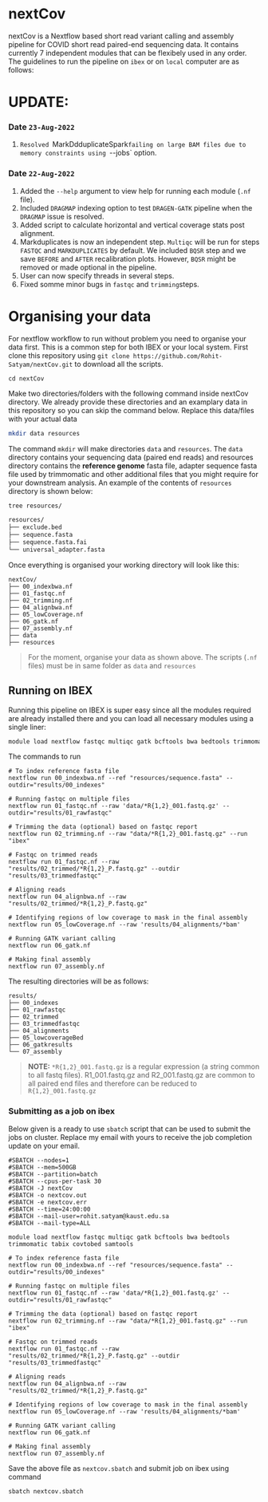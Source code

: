# nextCov
nextCov is a Nextflow based short read variant calling and assembly pipeline for COVID short read paired-end sequencing data. It contains currently 7 independent modules that can be flexibely used in any order. The guidelines to run the pipeline on `ibex` or on `local` computer are as follows:

# UPDATE:
### Date `23-Aug-2022`
1. `Resolved `MarkDdduplicateSpark`failing on large BAM files due to memory constraints using `--jobs` option.

### Date `22-Aug-2022`
1. Added the `--help` argument to view help for running each module (`.nf` file).
2. Included `DRAGMAP` indexing option to test `DRAGEN-GATK` pipeline when the `DRAGMAP` issue is resolved.
3. Added script to calculate horizontal and vertical coverage stats post alignment. 
4. Markduplicates is now an independent step. `Multiqc` will be run for steps `FASTQC` and `MARKDUPLICATES` by default. We included `BQSR` step and we save `BEFORE` and `AFTER` recalibration plots. However, `BQSR` might be removed or made optional in the pipeline.
5. User can now specify threads in several steps.
6. Fixed somme minor bugs in `fastqc` and `trimming`steps.


# Organising your data
For nextflow workflow to run without problem you need to organise your data first. This is a common step for both IBEX or your local system. First clone this repository using `git clone https://github.com/Rohit-Satyam/nextCov.git` to download all the scripts. 


```
cd nextCov
```

Make two directories/folders with the following command inside nextCov directory. We already provide these directories and an examplary data in this repository so you can skip the command below. Replace this data/files with your actual data

```bash
mkdir data resources
```

The command `mkdir` will make directories `data` and `resources`. The `data` directory contains your sequencing data (paired end reads) and resources directory contains the **reference genome** fasta file, adapter sequence fasta file used by trimmomatic and other additional files that you might require for your downstream analysis. An example of the contents of `resources` directory is shown below:

```bash
tree resources/
```

```bash
resources/
├── exclude.bed
├── sequence.fasta
├── sequence.fasta.fai
└── universal_adapter.fasta
```
Once everything is organised your working directory will look like this:
```
nextCov/
├── 00_indexbwa.nf
├── 01_fastqc.nf
├── 02_trimming.nf
├── 04_alignbwa.nf
├── 05_lowCoverage.nf
├── 06_gatk.nf
├── 07_assembly.nf
├── data
├── resources

```

> For the moment, organise your data as shown above. The scripts (`.nf` files) must be in same folder as `data` and `resources`

## Running on IBEX
Running this pipeline on IBEX is super easy since all the modules required are already installed there and you can load all necessary modules using a single liner:

```bash
module load nextflow fastqc multiqc gatk bcftools bwa bedtools trimmomatic tabix covtobed samtools
```
The commands to run
```
# To index reference fasta file
nextflow run 00_indexbwa.nf --ref "resources/sequence.fasta" --outdir="results/00_indexes"

# Running fastqc on multiple files
nextflow run 01_fastqc.nf --raw 'data/*R{1,2}_001.fastq.gz' --outdir="results/01_rawfastqc"

# Trimming the data (optional) based on fastqc report
nextflow run 02_trimming.nf --raw "data/*R{1,2}_001.fastq.gz" --run "ibex"  

# Fastqc on trimmed reads
nextflow run 01_fastqc.nf --raw "results/02_trimmed/*R{1,2}_P.fastq.gz" --outdir "results/03_trimmedfastqc" 

# Aligning reads
nextflow run 04_alignbwa.nf --raw "results/02_trimmed/*R{1,2}_P.fastq.gz" 

# Identifying regions of low coverage to mask in the final assembly
nextflow run 05_lowCoverage.nf --raw 'results/04_alignments/*bam'

# Running GATK variant calling
nextflow run 06_gatk.nf

# Making final assembly
nextflow run 07_assembly.nf
```
The resulting directories will be as follows:

```
results/
├── 00_indexes
├── 01_rawfastqc
├── 02_trimmed
├── 03_trimmedfastqc
├── 04_alignments
├── 05_lowcoverageBed
├── 06_gatkresults
└── 07_assembly
```
> **NOTE:** `*R{1,2}_001.fastq.gz` is a regular expression (a string common to all fastq files). R1_001.fastq.gz and R2_001.fastq.gz are common to all paired end files and therefore can be reduced to `R{1,2}_001.fastq.gz`

### Submitting as a job on ibex
Below given is a ready to use `sbatch` script that can be used to submit the jobs on cluster. Replace my email with yours to receive the job completion update on your email.

```
#SBATCH --nodes=1
#SBATCH --mem=500GB
#SBATCH --partition=batch
#SBATCH --cpus-per-task 30
#SBATCH -J nextCov
#SBATCH -o nextcov.out
#SBATCH -e nextcov.err
#SBATCH --time=24:00:00
#SBATCH --mail-user=rohit.satyam@kaust.edu.sa
#SBATCH --mail-type=ALL

module load nextflow fastqc multiqc gatk bcftools bwa bedtools trimmomatic tabix covtobed samtools

# To index reference fasta file
nextflow run 00_indexbwa.nf --ref "resources/sequence.fasta" --outdir="results/00_indexes"

# Running fastqc on multiple files
nextflow run 01_fastqc.nf --raw 'data/*R{1,2}_001.fastq.gz' --outdir="results/01_rawfastqc"

# Trimming the data (optional) based on fastqc report
nextflow run 02_trimming.nf --raw "data/*R{1,2}_001.fastq.gz" --run "ibex"  

# Fastqc on trimmed reads
nextflow run 01_fastqc.nf --raw "results/02_trimmed/*R{1,2}_P.fastq.gz" --outdir "results/03_trimmedfastqc" 

# Aligning reads
nextflow run 04_alignbwa.nf --raw "results/02_trimmed/*R{1,2}_P.fastq.gz" 

# Identifying regions of low coverage to mask in the final assembly
nextflow run 05_lowCoverage.nf --raw 'results/04_alignments/*bam'

# Running GATK variant calling
nextflow run 06_gatk.nf

# Making final assembly
nextflow run 07_assembly.nf
```
Save the above file as `nextcov.sbatch` and submit job on ibex using command

```
sbatch nextcov.sbatch
```

